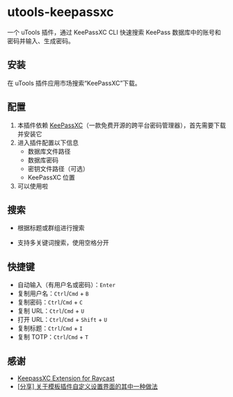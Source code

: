 # utools-keepassxc

一个 uTools 插件，通过 KeePassXC CLI 快速搜索 KeePass 数据库中的账号和密码并输入、生成密码。

## 安装

在 uTools 插件应用市场搜索“KeePassXC”下载。

## 配置

1. 本插件依赖 [KeePassXC](https://keepassxc.org/)（一款免费开源的跨平台密码管理器），首先需要下载并安装它
2. 进入插件配置以下信息
   - 数据库文件路径
   - 数据库密码
   - 密钥文件路径（可选）
   - KeePassXC 位置
3. 可以使用啦

## 搜索

- 根据标题或群组进行搜索

- 支持多关键词搜索，使用空格分开

## 快捷键

- 自动输入（有用户名或密码）：`Enter`
- 复制用户名：`Ctrl`/`Cmd` + `B`
- 复制密码：`Ctrl`/`Cmd` + `C`
- 复制 URL：`Ctrl`/`Cmd` + `U`
- 打开 URL：`Ctrl`/`Cmd` + `Shift` + `U`
- 复制标题：`Ctrl`/`Cmd` + `I`
- 复制 TOTP：`Ctrl`/`Cmd` + `T`

## 感谢

- [KeepassXC Extension for Raycast](https://github.com/raycast/extensions/blob/f9501ceb951d6ea029e47c974f99a27d3e9dd5ab/extensions/keepassxc/README.md)
- [[分享] 关于模板插件自定义设置界面的其中一种做法](https://yuanliao.info/d/3979)
